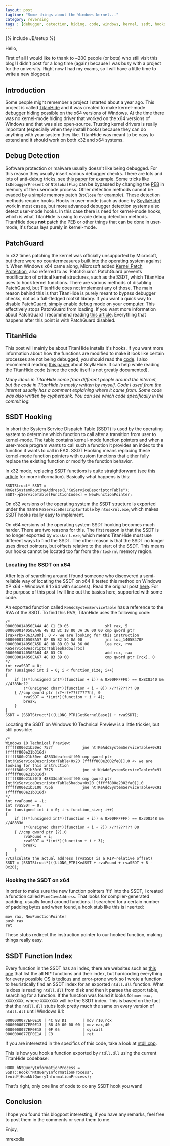 ```yaml
---
layout: post
tagline: "Some things about the Windows kernel..."
category: reversing
tags : [debugger, detection, hiding, code, windows, kernel, ssdt, hooks, rootkit, patchguard]
---
```

{% include JB/setup %}

Hello,

First of all I would like to thank to ~200 people (or bots) who still visit this blog! I didn't post for a long time (again) because I was busy with a project for the university. Right now I had my exams, so I will have a little time to write a new blogpost.

## Introduction

Some people might remember a project I started about a year ago. This project is called [TitanHide](https://bitbucket.org/mrexodia/titanhide) and it was created to make kernel-mode debugger hiding possible on the x64 versions of Windows. At the time there was no kernel-mode hiding driver that worked on the x64 versions of Windows and that was also open-source. Trusting kernel drivers is really important (especially when they install hooks) because they can do anything with your system they like. TitanHide was meant to be easy to extend and it should work on both x32 and x64 systems.

## Debug Detection

Software protection or malware usually doesn't like being debugged. For this reason they usually insert various debugger checks. There are lots and lots of anti-debug tricks, see [this paper](http://pferrie.host22.com/papers/antidebug.pdf) for example. Some tricks like `IsDebuggerPresent` or `NtGlobalFlag` can be bypassed by changing the [PEB](http://undocumented.ntinternals.net/source/usermode/undocumented%20functions/nt%20objects/process/peb.html) in memory of the usermode process. Other detection methods cannot be evaded by a simple memory patch (`NtClose` for example). These detection methods require hooks. Hooks in user-mode (such as done by [ScyllaHide](https://bitbucket.org/NtQuery/scyllahide)) work in most cases, but more advanced debugger detection systems also detect user-mode hooks. In this case there is need for kernel-mode hooks, which is what TitanHide is using to evade debug detection methods. TitanHide does **not** patch the PEB or other things that can be done in user-mode, it's focus lays purely in kernel-mode.

## PatchGuard

In x32 times patching the kernel was officially unsupported by Microsoft, but there were no countermeasures built into the operating system against it. When Windows x64 came along, Microsoft added [Kernel Patch Protection](http://bit.ly/1zBtSV0), also referred to as 'PatchGuard'. PatchGuard prevents modification of critical kernel structures, such as the SSDT, which TitanHide uses to hook kernel functions. There are various methods of disabling PatchGuard, but TitanHide does not implement any of those. The main reason behind this is that TitanHide is purely meant to bypass debugger checks, not as a full-fledged rootkit library. If you want a quick way to disable PatchGuard, simply enable debug mode on your computer. This effectively stops PatchGuard from loading. If you want more information about PatchGuard I recommend reading [this article](http://www.leviathansecurity.com/wp-content/uploads/uninformed_v3a3.pdf). Everything that happens after this point is with PatchGuard disabled.

## TitanHide

This post will mainly be about TitanHide installs it's hooks. If you want more information about how the functions are modified to make it look like certain processes are not being debugged, you should read the [code](https://bitbucket.org/mrexodia/titanhide/src/master/TitanHide/hooks.cpp). I also recommend reading [this paper](https://bitbucket.org/NtQuery/scyllahide/downloads/ScyllaHide.pdf) about ScyllaHide. It can help while reading the TitanHide code (since the code itself is not greatly documented).

*Many ideas in TitanHide come from different people around the internet, but the code in TitanHide is mostly written by myself. Code I used from the internet usually has a comment explaining where it came from. Some code was also written by cypherpunk. You can see which code specifically in the commit log.*

## SSDT Hooking

In short the System Service Dispatch Table (SSDT) is used by the operating system to determine which function to call after a transition from user to kernel-mode. The table contains kernel-mode function pointers and when a user-mode program wants to call such a function it provides an index to the function it wants to call in EAX. SSDT Hooking means replacing these kernel-mode function pointers with custom functions that either fully replace the existing function or modify the function behavior.

In x32 mode, replacing SSDT functions is quite straightforward (see [this article](http://resources.infosecinstitute.com/hooking-system-service-dispatch-table-ssdt) for more information). Basically what happens is this:

```
SSDTStruct* SSDT = MmGetSystemRoutineAddress(L"KeServiceDescriptorTable");
SSDT->pServiceTable[FunctionIndex] = NewFunctionPointer;
```

On x32 versions of the operating system the SSDT structure is exported under the name `KeServiceDescriptorTable` by `ntoskrnl.exe`, which makes SSDT hooks really easy to implement.

On x64 versions of the operating system SSDT hooking becomes much harder. There are two reasons for this. The first reason is that the SSDT is no longer exported by `ntoskrnl.exe`, which means TitanHide must use different ways to find the SSDT. The other reason is that the SSDT no longer uses direct pointers, but offsets relative to the start of the SSDT. This means our hooks cannot be located too far from the `ntoskrnl` memory region.

### Locating the SSDT on x64

After lots of searching around I found someone who discovered a semi-reliable way of locating the SSDT on x64 (I tested this method on Windows XP x64 - Windows 8.1 x64 with success). Read the original post [here](https://code.google.com/p/volatility/issues/detail?id=189#c2). For the purpose of this post I will line out the basics here, supported with some code.

An exported function called `KeAddSystemServiceTable` has a reference to the RVA of the SSDT. To find this RVA, TitanHide uses the following code:

```
/*
000000014050EA4A 48 C1 E0 05                shl rax, 5
000000014050EA4E 48 83 BC 18 80 3A 36 00 00 cmp qword ptr [rax+rbx+363A80h], 0 <- we are looking for this instruction
000000014050EA57 0F 85 B2 5C 0A 00          jnz loc_1405B470F
000000014050EA5D 48 8D 8B C0 3A 36 00       lea rcx, rva KeServiceDescriptorTableShadow[rbx]
000000014050EA64 48 03 C8                   add rcx, rax
000000014050EA67 48 83 39 00                cmp qword ptr [rcx], 0
*/
int rvaSSDT = 0;
for (unsigned int i = 0; i < function_size; i++)
{
    if (((*(unsigned int*)(function + i)) & 0x00FFFFF0) == 0xBC8340 && //4?83bc??
        !*(unsigned char*)(function + i + 8)) //???????? 00 
    { //cmp qword ptr [r?+r?+????????h], 0
        rvaSSDT = *(int*)(function + i + 4);
        break;
    }
}
SSDT = (SSDTStruct*)((ULONG_PTR)GetKernelBase() + rvaSSDT);
```

Locating the SSDT on Windows 10 Technical Preview is a little trickier, but still possible:

```
/*
Windows 10 Technical Preview:
fffff800e21b30ec 757f             jne nt!KeAddSystemServiceTable+0x91 (fffff800e21b316d)
fffff800e21b30ee 48833deafee4ff00 cmp qword ptr [nt!KeServiceDescriptorTable+0x20 (fffff800e2002fe0)],0 <- we are looking for this instruction
fffff800e21b30f6 7575             jne nt!KeAddSystemServiceTable+0x91 (fffff800e21b316d)
fffff800e21b30f8 48833da0fee4ff00 cmp qword ptr [nt!KeServiceDescriptorTableShadow+0x20 (fffff800e2002fa0)],0
fffff800e21b3100 756b             jne nt!KeAddSystemServiceTable+0x91 (fffff800e21b316d)
*/
int rvaFound = -1;
int rvaSSDT = 0;
for (unsigned int i = 0; i < function_size; i++)
{
    if (((*(unsigned int*)(function + i)) & 0x00FFFFFF) == 0x3D8348 && //48833d
        !*(unsigned char*)(function + i + 7)) //???????? 00
    { //cmp qword ptr [?],0
        rvaFound = i;
        rvaSSDT = *(int*)(function + i + 3);
        break;
    }
}
//Calculate the actual address (rvaSSDT is a RIP-relative offset)
SSDT = (SSDTStruct*)((ULONG_PTR)KeASST + rvaFound + rvaSSDT + 8 - 0x20);
```

### Hooking the SSDT on x64

In order to make sure the new function pointers 'fit' into the SSDT, I created a function called `FindCaveAddress`. That looks for compiler-generated padding, usually found around functions. It searched for a certain number of padding bytes and when found, a hook stub like this is inserted:

```
mov rax, NewFunctionPointer
push rax
ret
```

These stubs redirect the instruction pointer to our hooked function, making things really easy.

## SSDT Function Index

Every function in the SSDT has an index, there are websites such as [this one](http://j00ru.vexillium.org/ntapi_64) that list the all Nt* functions and their index, but hardcoding everything for every possible OS is tedious and error-prone work so I wrote a function to heuristically find an SSDT index for an exported `ntdll.dll` function. What is does is reading `ntdll.dll` from disk and then it parses the export table, searching for a function. If the function was found it looks for `mov eax, XXXXXXXX`, where `XXXXXXXX` will be the SSDT index. This is based on the fact that the `ntdll.dll` stubs look pretty much the same on every version of `ntdll.dll` until Windows 8.1:

```
0000000077EF0E10 | 4C 8B D1       | mov r10,rcx
0000000077EF0E13 | B8 40 00 00 00 | mov eax,40
0000000077EF0E18 | 0F 05          | syscall
0000000077EF0E1A | C3             | ret
```

If you are interested in the specifics of this code, take a look at [ntdll.cpp](https://bitbucket.org/mrexodia/titanhide/src/master/TitanHide/ntdll.cpp).

This is how you hook a function exported by `ntdll.dll` using the current TitanHide codebase:

```
HOOK hNtQueryInformationProcess = SSDT::Hook("NtQueryInformationProcess", (void*)HookNtQueryInformationProcess);
```

That's right, only one line of code to do any SSDT hook you want!

## Conclusion

I hope you found this blogpost interesting, if you have any remarks, feel free to post them in the comments or send them to me.

Enjoy,

mrexodia
